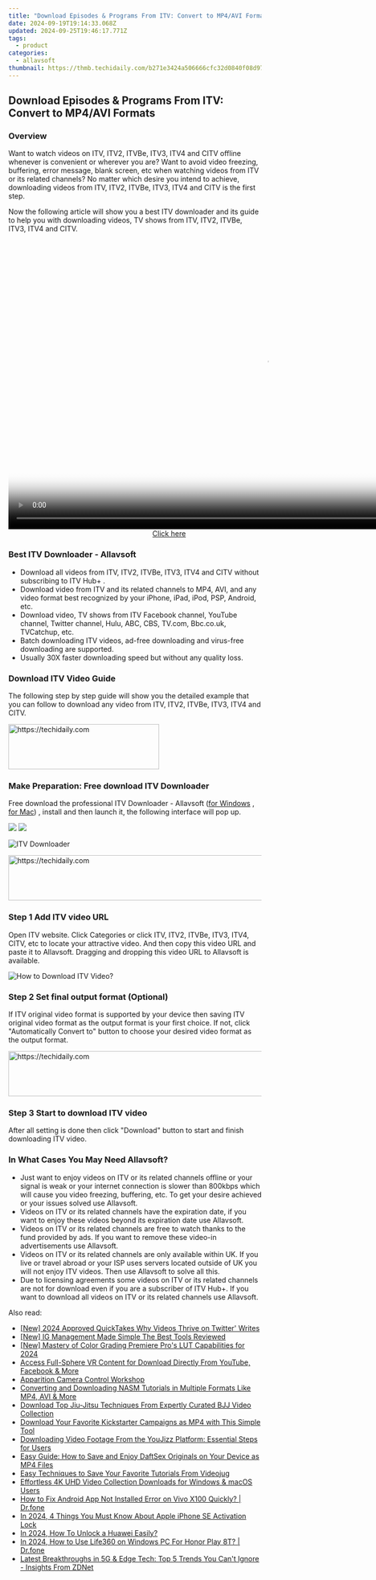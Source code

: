 ```yaml
---
title: "Download Episodes & Programs From ITV: Convert to MP4/AVI Formats"
date: 2024-09-19T19:14:33.068Z
updated: 2024-09-25T19:46:17.771Z
tags:
  - product
categories:
  - allavsoft
thumbnail: https://thmb.techidaily.com/b271e3424a506666cfc32d0840f08d97d7b8b324df271cfd9aff178b05822fa5.jpg
---
```


## Download Episodes & Programs From ITV: Convert to MP4/AVI Formats

### Overview

Want to watch videos on ITV, ITV2, ITVBe, ITV3, ITV4 and CITV offline whenever is convenient or wherever you are? Want to avoid video freezing, buffering, error message, blank screen, etc when watching videos from ITV or its related channels? No matter which desire you intend to achieve, downloading videos from ITV, ITV2, ITVBe, ITV3, ITV4 and CITV is the first step.

Now the following article will show you a best ITV downloader and its guide to help you with downloading videos, TV shows from ITV, ITV2, ITVBe, ITV3, ITV4 and CITV.

<!-- affiliate ads begin -->
<span id="1155462">
					<video width="1024" height="576" style="cursor:pointer"
           poster="//a.impactradius-go.com/display-clicktoplayimage/1155462.png"
           onclick="if(!this.playClicked){this.play();this.setAttribute('controls',true);this.playClicked=true;}">
	   <source src="//a.impactradius-go.com/display-ad/14559-1155462">
	   <img src="//a.impactradius-go.com/display-clicktoplayimage/1155462.png" style="border: none; height: 100%; width: 100%; object-fit: contain">
	</video>
	<div style="width:640px;text-align:center"><a href="javascript:window.open(decodeURIComponent('https%3A%2F%2Fpropmoneyinc.pxf.io%2Fc%2F5597632%2F1155462%2F14559'), '_blank');void(0);">Click here</a></div>
</span>
<img height="0" width="0" src="https://imp.pxf.io/i/5597632/1155462/14559" style="position:absolute;visibility:hidden;" border="0" />
<!-- affiliate ads end -->

### Best ITV Downloader - Allavsoft

* Download all videos from ITV, ITV2, ITVBe, ITV3, ITV4 and CITV without subscribing to ITV Hub+ .
* Download video from ITV and its related channels to MP4, AVI, and any video format best recognized by your iPhone, iPad, iPod, PSP, Android, etc.
* Download video, TV shows from ITV Facebook channel, YouTube channel, Twitter channel, Hulu, ABC, CBS, TV.com, Bbc.co.uk, TVCatchup, etc.
* Batch downloading ITV videos, ad-free downloading and virus-free downloading are supported.
* Usually 30X faster downloading speed but without any quality loss.

### Download ITV Video Guide

The following step by step guide will show you the detailed example that you can follow to download any video from ITV, ITV2, ITVBe, ITV3, ITV4 and CITV.

<!-- affiliate ads begin -->
<a href="https://aligracehair.sjv.io/c/5597632/1975802/19272" target="_top" id="1975802">
  <img src="//a.impactradius-go.com/display-ad/19272-1975802" border="0" alt="https://techidaily.com" width="300" height="90"/>
</a>
<img height="0" width="0" src="https://aligracehair.sjv.io/i/5597632/1975802/19272" style="position:absolute;visibility:hidden;" border="0" />
<!-- affiliate ads end -->

### Make Preparation: Free download ITV Downloader

Free download the professional ITV Downloader - Allavsoft ([for Windows](https://tools.techidaily.com/allavsoft/products/) , [for Mac](https://tools.techidaily.com/allavsoft/products/)) , install and then launch it, the following interface will pop up.

[![](https://www.allavsoft.com/how-to/../images/how-to/free-download-win.jpg)](https://tools.techidaily.com/allavsoft/products/) [![](https://www.allavsoft.com/how-to/../images/how-to/free-download-mac.jpg)](https://tools.techidaily.com/allavsoft/products/)

![ITV Downloader](https://www.allavsoft.com/how-to/../images/allavsoft/screen-shot-600.jpg)

<!-- affiliate ads begin -->
<a href="https://aidotcom.pxf.io/c/5597632/2134499/19576" target="_top" id="2134499">
  <img src="//a.impactradius-go.com/display-ad/19576-2134499" border="0" alt="https://techidaily.com" width="600" height="90"/>
</a>
<img height="0" width="0" src="https://aidotcom.pxf.io/i/5597632/2134499/19576" style="position:absolute;visibility:hidden;" border="0" />
<!-- affiliate ads end -->

### Step 1 Add ITV video URL

Open ITV website. Click Categories or click ITV, ITV2, ITVBe, ITV3, ITV4, CITV, etc to locate your attractive video. And then copy this video URL and paste it to Allavsoft. Dragging and dropping this video URL to Allavsoft is available.

![How to Download ITV Video?](https://www.allavsoft.com/how-to/../images/how-to/download-rtmp-video/download-rtmp-video.jpg)

### Step 2 Set final output format (Optional)

If ITV original video format is supported by your device then saving ITV original video format as the output format is your first choice. If not, click "Automatically Convert to" button to choose your desired video format as the output format.

<!-- affiliate ads begin -->
<a href="https://unicoeye.pxf.io/c/5597632/2134489/18498" target="_top" id="2134489">
  <img src="//a.impactradius-go.com/display-ad/18498-2134489" border="0" alt="https://techidaily.com" width="728" height="90"/>
</a>
<img height="0" width="0" src="https://unicoeye.pxf.io/i/5597632/2134489/18498" style="position:absolute;visibility:hidden;" border="0" />
<!-- affiliate ads end -->

### Step 3 Start to download ITV video

After all setting is done then click "Download" button to start and finish downloading ITV video.

### In What Cases You May Need Allavsoft?

* Just want to enjoy videos on ITV or its related channels offline or your signal is weak or your internet connection is slower than 800kbps which will cause you video freezing, buffering, etc. To get your desire achieved or your issues solved use Allavsoft.
* Videos on ITV or its related channels have the expiration date, if you want to enjoy these videos beyond its expiration date use Allavsoft.
* Videos on ITV or its related channels are free to watch thanks to the fund provided by ads. If you want to remove these video-in advertisements use Allavsoft.
* Videos on ITV or its related channels are only available within UK. If you live or travel abroad or your ISP uses servers located outside of UK you will not enjoy ITV videos. Then use Allavsoft to solve all this.
* Due to licensing agreements some videos on ITV or its related channels are not for download even if you are a subscriber of ITV Hub+. If you want to download all videos on ITV or its related channels use Allavsoft.

<ins class="adsbygoogle"
     style="display:block"
     data-ad-format="autorelaxed"
     data-ad-client="ca-pub-7571918770474297"
     data-ad-slot="1223367746"></ins>

<ins class="adsbygoogle"
     style="display:block"
     data-ad-client="ca-pub-7571918770474297"
     data-ad-slot="8358498916"
     data-ad-format="auto"
     data-full-width-responsive="true"></ins>

<span class="atpl-alsoreadstyle">Also read:</span>
<div><ul>
<li><a href="https://twitter-clips.techidaily.com/new-2024-approved-quicktakes-why-videos-thrive-on-twitter-writes/"><u>[New] 2024 Approved QuickTakes Why Videos Thrive on Twitter' Writes</u></a></li>
<li><a href="https://instagram-video-recordings.techidaily.com/new-ig-management-made-simple-the-best-tools-reviewed/"><u>[New] IG Management Made Simple The Best Tools Reviewed</u></a></li>
<li><a href="https://fox-cloud.techidaily.com/new-mastery-of-color-grading-premiere-pros-lut-capabilities-for-2024/"><u>[New] Mastery of Color Grading Premiere Pro's LUT Capabilities for 2024</u></a></li>
<li><a href="https://win-news.techidaily.com/access-full-sphere-vr-content-for-download-directly-from-youtube-facebook-and-more/"><u>Access Full-Sphere VR Content for Download Directly From YouTube, Facebook & More</u></a></li>
<li><a href="https://extra-lessons.techidaily.com/apparition-camera-control-workshop/"><u>Apparition Camera Control Workshop</u></a></li>
<li><a href="https://win-news.techidaily.com/converting-and-downloading-nasm-tutorials-in-multiple-formats-like-mp4-avi-and-more/"><u>Converting and Downloading NASM Tutorials in Multiple Formats Like MP4, AVI & More</u></a></li>
<li><a href="https://win-news.techidaily.com/download-top-jiu-jitsu-techniques-from-expertly-curated-bjj-video-collection/"><u>Download Top Jiu-Jitsu Techniques From Expertly Curated BJJ Video Collection</u></a></li>
<li><a href="https://win-news.techidaily.com/download-your-favorite-kickstarter-campaigns-as-mp4-with-this-simple-tool/"><u>Download Your Favorite Kickstarter Campaigns as MP4 with This Simple Tool</u></a></li>
<li><a href="https://win-news.techidaily.com/downloading-video-footage-from-the-youjizz-platform-essential-steps-for-users/"><u>Downloading Video Footage From the YouJizz Platform: Essential Steps for Users</u></a></li>
<li><a href="https://win-news.techidaily.com/easy-guide-how-to-save-and-enjoy-daftsex-originals-on-your-device-as-mp4-files/"><u>Easy Guide: How to Save and Enjoy DaftSex Originals on Your Device as MP4 Files</u></a></li>
<li><a href="https://win-news.techidaily.com/easy-techniques-to-save-your-favorite-tutorials-from-videojug/"><u>Easy Techniques to Save Your Favorite Tutorials From Videojug</u></a></li>
<li><a href="https://win-news.techidaily.com/effortless-4k-uhd-video-collection-downloads-for-windows-and-macos-users/"><u>Effortless 4K UHD Video Collection Downloads for Windows & macOS Users</u></a></li>
<li><a href="https://change-location.techidaily.com/how-to-fix-android-app-not-installed-error-on-vivo-x100-quickly-drfone-by-drfone-fix-android-problems-fix-android-problems/"><u>How to Fix Android App Not Installed Error on Vivo X100 Quickly? | Dr.fone</u></a></li>
<li><a href="https://activate-lock.techidaily.com/in-2024-4-things-you-must-know-about-apple-iphone-se-activation-lock-by-drfone-ios/"><u>In 2024, 4 Things You Must Know About Apple iPhone SE Activation Lock</u></a></li>
<li><a href="https://android-unlock.techidaily.com/in-2024-how-to-unlock-a-huawei-easily-by-drfone-android/"><u>In 2024, How To Unlock a Huawei Easily?</u></a></li>
<li><a href="https://blog-min.techidaily.com/in-2024-how-to-use-life360-on-windows-pc-for-honor-play-8t-drfone-by-drfone-virtual-android/"><u>In 2024, How to Use Life360 on Windows PC For Honor Play 8T? | Dr.fone</u></a></li>
<li><a href="https://app-tips.techidaily.com/latest-breakthroughs-in-5g-and-edge-tech-top-5-trends-you-cant-ignore-insights-from-zdnet/"><u>Latest Breakthroughs in 5G & Edge Tech: Top 5 Trends You Can't Ignore - Insights From ZDNet</u></a></li>
</ul></div>

